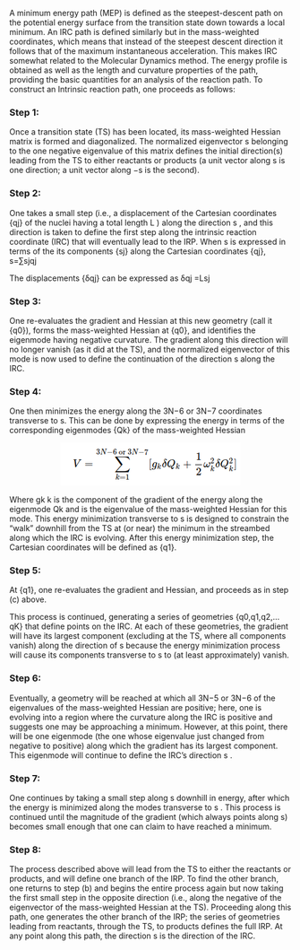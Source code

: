 A minimum energy path (MEP) is defined as the steepest-descent path on the potential energy surface from the transition state down towards a local minimum. An IRC path is defined similarly but in the mass-weighted coordinates, which means that instead of the steepest descent direction it follows that of the maximum instantaneous acceleration. This makes IRC somewhat related to the Molecular Dynamics method. The energy profile is obtained as well as the length and curvature properties of the path, providing the basic quantities for an analysis of the reaction path. To construct an Intrinsic reaction path, one proceeds as follows:

### Step 1:

Once a transition state (TS) has been located, its mass-weighted Hessian matrix is formed and diagonalized. The normalized eigenvector s belonging to the one negative eigenvalue of this matrix defines the initial direction(s) leading from the TS to either reactants or products (a unit vector along s is one direction; a unit vector along −s is the second).

### Step 2:

One takes a small step (i.e., a displacement of the Cartesian coordinates {qj} of the nuclei having a total length L ) along the direction s , and this direction is taken to define the first step along the intrinsic reaction coordinate (IRC) that will eventually lead to the IRP. When s is expressed in terms of the its components {sj} along the Cartesian coordinates {qj},
s=∑sjqj

The displacements {δqj} can be expressed as δqj =Lsj

### Step 3:

One re-evaluates the gradient and Hessian at this new geometry (call it {q0}), forms the mass-weighted Hessian at {q0}, and identifies the eigenmode having negative curvature. The gradient along this direction will no longer vanish (as it did at the TS), and the normalized eigenvector of this mode is now used to define the continuation of the direction s along the IRC.

### Step 4:

One then minimizes the energy along the 3N−6 or 3N−7 coordinates transverse to s. This can be done by expressing the energy in terms of the corresponding eigenmodes {Qk} of the mass-weighted Hessian

<center>
    <img src='./images/theory/formula.png'>
</center>

Where gk k is the component of the gradient of the energy along the eigenmode Qk and is the eigenvalue of the mass-weighted Hessian for this mode. This energy minimization transverse to s is designed to constrain the “walk” downhill from the TS at (or near) the minimum in the streambed along which the IRC is evolving. After this energy minimization step, the Cartesian coordinates will be defined as {q1}.

### Step 5:

At {q1}, one re-evaluates the gradient and Hessian, and proceeds as in step (c) above.

This process is continued, generating a series of geometries {q0,q1,q2,…qK} that define points on the IRC. At each of these geometries, the gradient will have its largest component (excluding at the TS, where all components vanish) along the direction of s because the energy minimization process will cause its components transverse to s to (at least approximately) vanish.

### Step 6:

Eventually, a geometry will be reached at which all 3N−5 or 3N−6 of the eigenvalues of the mass-weighted Hessian are positive; here, one is evolving into a region where the curvature along the IRC is positive and suggests one may be approaching a minimum. However, at this point, there will be one eigenmode (the one whose eigenvalue just changed from negative to positive) along which the gradient has its largest component. This eigenmode will continue to define the IRC’s direction s .

### Step 7:

One continues by taking a small step along s downhill in energy, after which the energy is minimized along the modes transverse to s . This process is continued until the magnitude of the gradient (which always points along s) becomes small enough that one can claim to have reached a minimum.

### Step 8:

The process described above will lead from the TS to either the reactants or products, and will define one branch of the IRP. To find the other branch, one returns to step (b) and begins the entire process again but now taking the first small step in the opposite direction (i.e., along the negative of the eigenvector of the mass-weighted Hessian at the TS). Proceeding along this path, one generates the other branch of the IRP; the series of geometries leading from reactants, through the TS, to products defines the full IRP. At any point along this path, the direction s is the direction of the IRC.

